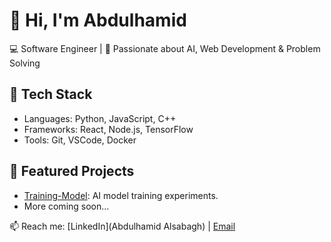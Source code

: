 # 👋 Hi, I'm Abdulhamid
💻 Software Engineer | 🚀 Passionate about AI, Web Development & Problem Solving  

## 🔧 Tech Stack
- Languages: Python, JavaScript, C++
- Frameworks: React, Node.js, TensorFlow
- Tools: Git, VSCode, Docker

## 📂 Featured Projects
- [Training-Model](link): AI model training experiments.
- More coming soon...

📫 Reach me: [LinkedIn](Abdulhamid Alsabagh) | [Email](abdo.alsabagh2003@icloud.com)
